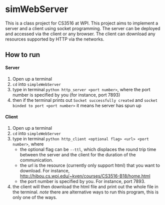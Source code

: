 # simWebServer
This is a class project for CS3516 at WPI. This project aims to implement a server and a client using socket programming. The server can be deployed and accessed via the client or any browser. The client can download any resources supported by HTTP via the networks.

## How to run
#### Server
1. Open up a terminal
2. `cd` into `simpleWebServer`
3. type in terminal `python http_server <port number>`, where the port number is specified by you (for instance, port 7893)
4. then if the terminal prints out `Socket successfully created` and `socket binded to port <port number>` it means he server has spun up

#### Client
1. Open up a terminal
2. `cd` into `simpleWebServer`
3. type in terminal `python http_client <optional flag> <url> <port number>`, where
    * the optional flag can be `--ttl`, which displaces the round trip time between the server and the client for the duration of the communication.
    * the url is the resource (currently only support html) that you want to download. For instance, http://hibou.cs.wpi.edu/~kven/courses/CS3516-B18/home.html
    * the port number is specified by you. For instance, port 7893.
4. the client will then download the html file and print out the whole file in the terminal.
_note_ there are alternative ways to run this program, this is only one of the ways.
